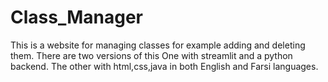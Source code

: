 # Class_Manager
This is a website for managing classes for example adding and deleting them.
There are two versions of this 
One with streamlit and a python backend. 
The other with html,css,java in both English and Farsi languages.
